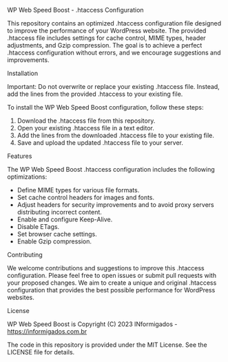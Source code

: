 WP Web Speed Boost - .htaccess Configuration

This repository contains an optimized .htaccess configuration file designed to improve the performance of your WordPress website. The provided .htaccess file includes settings for cache control, MIME types, header adjustments, and Gzip compression. The goal is to achieve a perfect .htaccess configuration without errors, and we encourage suggestions and improvements.

Installation

Important: Do not overwrite or replace your existing .htaccess file. Instead, add the lines from the provided .htaccess to your existing file.

To install the WP Web Speed Boost configuration, follow these steps:

1. Download the .htaccess file from this repository.
2. Open your existing .htaccess file in a text editor.
3. Add the lines from the downloaded .htaccess file to your existing file.
4. Save and upload the updated .htaccess file to your server.

Features

The WP Web Speed Boost .htaccess configuration includes the following optimizations:

- Define MIME types for various file formats.
- Set cache control headers for images and fonts.
- Adjust headers for security improvements and to avoid proxy servers distributing incorrect content.
- Enable and configure Keep-Alive.
- Disable ETags.
- Set browser cache settings.
- Enable Gzip compression.

Contributing

We welcome contributions and suggestions to improve this .htaccess configuration. Please feel free to open issues or submit pull requests with your proposed changes. We aim to create a unique and original .htaccess configuration that provides the best possible performance for WordPress websites.

License

WP Web Speed Boost is Copyright (C) 2023 INformigados - https://informigados.com.br

The code in this repository is provided under the MIT License. See the LICENSE file for details.
